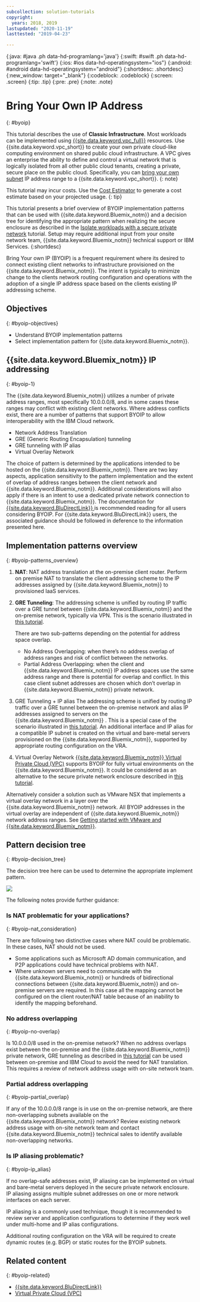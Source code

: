 ```yaml
---
subcollection: solution-tutorials
copyright:
  years: 2018, 2019
lastupdated: "2020-11-19"
lasttested: "2019-04-23"

---
```


{:java: #java .ph data-hd-programlang='java'}
{:swift: #swift .ph data-hd-programlang='swift'}
{:ios: #ios data-hd-operatingsystem="ios"}
{:android: #android data-hd-operatingsystem="android"}
{:shortdesc: .shortdesc}
{:new_window: target="_blank"}
{:codeblock: .codeblock}
{:screen: .screen}
{:tip: .tip}
{:pre: .pre}
{:note: .note}

# Bring Your Own IP Address
{: #byoip}

This tutorial describes the use of **Classic Infrastructure**.  Most workloads can be implemented using [{{site.data.keyword.vpc_full}}](https://{DomainName}/docs/vpc) resources.  Use {{site.data.keyword.vpc_short}} to create your own private cloud-like computing environment on shared public cloud infrastructure. A VPC gives an enterprise the ability to define and control a virtual network that is logically isolated from all other public cloud tenants, creating a private, secure place on the public cloud.  Specifically, you can [bring your own subnet](https://{DomainName}/docs/vpc?topic=vpc-configuring-address-prefixes) IP address range to a {{site.data.keyword.vpc_short}}.
{: note}

This tutorial may incur costs. Use the [Cost Estimator](https://{DomainName}/estimator/review) to generate a cost estimate based on your projected usage.
{: tip}

This tutorial presents a brief overview of BYOIP implementation patterns that can be used with {{site.data.keyword.Bluemix_notm}} and a decision tree for identifying the appropriate pattern when realizing the secure enclosure as described in the [Isolate workloads with a secure private network](https://{DomainName}/docs/solution-tutorials?topic=solution-tutorials-secure-network-enclosure) tutorial. Setup may require additional input from your onsite network team, {{site.data.keyword.Bluemix_notm}} technical support or IBM Services.
{:shortdesc}

Bring Your own IP (BYOIP) is a frequent requirement where its desired to connect existing client networks to infrastructure provisioned on the {{site.data.keyword.Bluemix_notm}}. The intent is typically to minimize change to the clients network routing configuration and operations with the adoption of a single IP address space based on the clients existing IP addressing scheme.

## Objectives
{: #byoip-objectives}

* Understand BYOIP implementation patterns
* Select implementation pattern for {{site.data.keyword.Bluemix_notm}}.

## {{site.data.keyword.Bluemix_notm}} IP addressing
{: #byoip-1}

The {{site.data.keyword.Bluemix_notm}} utilizes a number of private address ranges, most specifically 10.0.0.0/8, and in some cases these ranges may conflict with existing client networks. Where address conflicts exist, there are a number of patterns that support BYOIP to allow interoperability with the IBM Cloud network.

-	Network Address Translation
-	GRE (Generic Routing Encapsulation) tunneling
-	GRE tunneling with IP alias
-	Virtual Overlay Network

The choice of pattern is determined by the applications intended to be hosted on the {{site.data.keyword.Bluemix_notm}}. There are two key aspects, application sensitivity to the pattern implementation and the extent of overlap of address ranges between the client network and {{site.data.keyword.Bluemix_notm}}. Additional considerations will also apply if there is an intent to use a dedicated private network connection to {{site.data.keyword.Bluemix_notm}}. The documentation for [{{site.data.keyword.BluDirectLink}}
](https://{DomainName}/docs/direct-link?topic=direct-link-configure-ibm-cloud-direct-link#configure-ibm-cloud-direct-link) is recommended reading for all users considering BYOIP. For {{site.data.keyword.BluDirectLink}} users, the associated guidance should be followed in deference to the information presented here.

## Implementation patterns overview
{: #byoip-patterns_overview}

1. **NAT**: NAT address translation at the on-premise client router. Perform on premise NAT to translate the client addressing scheme to the IP addresses assigned by {{site.data.keyword.Bluemix_notm}} to provisioned IaaS services.
2. **GRE Tunneling**: The addressing scheme is unified by routing IP traffic over a GRE tunnel between {{site.data.keyword.Bluemix_notm}} and the on-premise network, typically via VPN. This is the scenario illustrated in [this tutorial](https://{DomainName}/docs/solution-tutorials?topic=solution-tutorials-configuring-IPSEC-VPN#configuring-IPSEC-VPN).

   There are two sub-patterns depending on the potential for address space overlap.
     * No Address Overlapping: when there’s no address overlap of address ranges and risk of conflict between the networks.
     * Partial Address Overlapping: when the client and {{site.data.keyword.Bluemix_notm}} IP address spaces use the same address range and there is potential for overlap and conflict. In this case client subnet addresses are chosen which don’t overlap in {{site.data.keyword.Bluemix_notm}} private network.

3. GRE Tunneling + IP alias
The addressing scheme is unified by routing IP traffic over a GRE tunnel between the on-premise network and alias IP addresses assigned to servers on the {{site.data.keyword.Bluemix_notm}} . This is a special case of the scenario illustrated in [this tutorial](https://{DomainName}/docs/solution-tutorials?topic=solution-tutorials-configuring-IPSEC-VPN#configuring-IPSEC-VPN). An additional interface and IP alias for a compatible IP subnet is created on the virtual and bare-metal servers provisioned on the {{site.data.keyword.Bluemix_notm}}, supported by appropriate routing configuration on the VRA.

4. Virtual Overlay Network
[{{site.data.keyword.Bluemix_notm}} Virtual Private Cloud (VPC)](https://{DomainName}/docs/vpc?topic=vpc-getting-started) supports BYOIP for fully virtual environments on the {{site.data.keyword.Bluemix_notm}}. It could be considered as an alternative to the secure private network enclosure described in [this tutorial](https://{DomainName}/docs/solution-tutorials?topic=solution-tutorials-secure-network-enclosure#secure-network-enclosure).

Alternatively consider a solution such as VMware NSX that implements a virtual overlay network in a layer over the {{site.data.keyword.Bluemix_notm}} network. All BYOIP addresses in the virtual overlay are independent of {{site.data.keyword.Bluemix_notm}} network address ranges. See [Getting started with VMware and {{site.data.keyword.Bluemix_notm}}](https://{DomainName}/docs/vmware?topic=vmware-vmware-getting-started).

## Pattern decision tree
{: #byoip-decision_tree}

The decision tree here can be used to determine the appropriate implement pattern.

<p style="text-align: center;">

  ![](images/solution37-byoip/byoipdecision.png)
</p>

The following notes provide further guidance:

### Is NAT problematic for your applications?
{: #byoip-nat_consideration}

There are following two distinctive cases where NAT could be problematic. In these cases, NAT should not be used.

- Some applications such as Microsoft AD domain communication, and P2P applications could have technical problems with NAT.
- Where unknown servers need to communicate with the {{site.data.keyword.Bluemix_notm}} or hundreds of bidirectional connections between {{site.data.keyword.Bluemix_notm}} and on-premise servers are required. In this case all the mapping cannot be configured on the client router/NAT table because of an inability to identify the mapping beforehand.


### No address overlapping
{: #byoip-no-overlap}

Is 10.0.0.0/8 used in the on-premise network? When no address overlaps exist between the on-premise and the {{site.data.keyword.Bluemix_notm}} private network, GRE tunneling as described in [this tutorial](https://{DomainName}/docs/solution-tutorials?topic=solution-tutorials-configuring-IPSEC-VPN#configuring-IPSEC-VPN) can be used between on-premise and IBM Cloud to avoid the need for NAT translation. This requires a review of network address usage with on-site network team.

### Partial address overlapping
{: #byoip-partial_overlap}

If any of the 10.0.0.0/8 range is in use on the on-premise network, are there non-overlapping subnets available on the {{site.data.keyword.Bluemix_notm}} network? Review existing network address usage with on-site network team and contact {{site.data.keyword.Bluemix_notm}} technical sales to identify available non-overlapping networks.

### Is IP aliasing problematic?
{: #byoip-ip_alias}

If no overlap-safe addresses exist, IP aliasing can be implemented on virtual and bare-metal servers deployed in the secure private network enclosure. IP aliasing assigns multiple subnet addresses on one or more network interfaces on each server.

IP aliasing is a commonly used technique, though it is recommended to review server and application configurations to determine if they work well under multi-home and IP alias configurations.

Additional routing configuration on the VRA will be required to create dynamic routes (e.g. BGP) or static routes for the BYOIP subnets.

## Related content
{: #byoip-related}

- [{{site.data.keyword.BluDirectLink}}
]( https://{DomainName}/docs/direct-link?topic=direct-link-configure-ibm-cloud-direct-link#configure-ibm-cloud-direct-link)
- [Virtual Private Cloud (VPC)](https://{DomainName}/docs/vpc?topic=vpc-getting-started)
